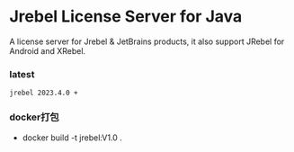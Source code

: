 # Jrebel License Server for Java

A license server for Jrebel & JetBrains products, it also support JRebel for Android and XRebel.

### latest
````shell
jrebel 2023.4.0 +
````

### docker打包
-  docker build -t jrebel:V1.0 .